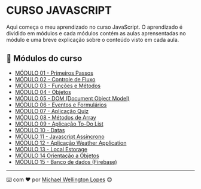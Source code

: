 # CURSO JAVASCRIPT

Aqui começa o meu aprendizado no curso JavaScript. O aprendizado é dividido em módulos e cada módulos contém as aulas aprensentadas no módulo e uma breve explicação sobre o conteúdo visto em cada aula.

## 🚀  Módulos do curso

* [MÓDULO 01 - Primeiros Passos](https://github.com/michaelwell23/aprendizado-javascript/tree/master/curso-javascript/modulo-01)
* [MÓDULO 02 - Controle de Fluxo](https://github.com/michaelwell23/aprendizado-javascript/tree/master/curso-javascript/modulo-02)
* [MÓDULO 03 - Funções e Métodos](https://github.com/michaelwell23/aprendizado-javascript/tree/master/curso-javascript/modulo-03)
* [MÓDULO 04 - Objetos](https://github.com/michaelwell23/aprendizado-javascript/tree/master/curso-javascript/modulo-04)
* [MÓDULO 05 - DOM (Document Object Model)](https://github.com/michaelwell23/aprendizado-javascript/tree/master/curso-javascript/modulo-05)
* [MÓDULO 06 - Eventos e Formulários](https://github.com/michaelwell23/aprendizado-javascript/tree/master/curso-javascript/modulo-06)
* [MÓDULO 07 - Aplicação Quiz](https://github.com/michaelwell23/aprendizado-javascript/tree/master/curso-javascript/modulo-07)
* [MÓDULO 08 - Métodos de Array](https://github.com/michaelwell23/aprendizado-javascript/tree/master/curso-javascript/modulo-08)
* [MÓDULO 09 - Aplicação To-Do List](https://github.com/michaelwell23/aprendizado-javascript/tree/master/curso-javascript/modulo-09)
* [MÓDULO 10 - Datas](https://github.com/michaelwell23/aprendizado-javascript/tree/master/curso-javascript/modulo-10)
* [MÓDULO 11 - Javascript Assíncrono](https://github.com/michaelwell23/aprendizado-javascript/tree/master/curso-javascript/modulo-11)
* [MÓDULO 12 - Aplicação Weather Application](https://github.com/michaelwell23/aprendizado-javascript/tree/master/curso-javascript/modulo-12)
* [MÓDULO 13 - Local Estorage](https://github.com/michaelwell23/aprendizado-javascript/tree/master/curso-javascript/modulo-13)
* [MÓDULO 14 Orientação a Objetos](https://github.com/michaelwell23/aprendizado-javascript/tree/master/curso-javascript/modulo-14)
* [MÓDULO 15 - Banco de dados (Firebase)](https://github.com/michaelwell23/aprendizado-javascript/tree/master/curso-javascript/modulo-15)

---

⌨️ com ❤️ por [Michael Wellington Lopes](https://github.com/michaelwell23) 😊